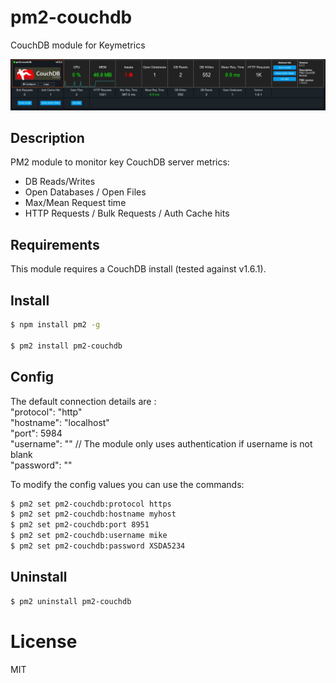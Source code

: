 # pm2-couchdb
CouchDB module for Keymetrics

![pm2-couchdb screenshot](https://raw.githubusercontent.com/pm2-hive/pm2-couchdb/master/pm2-couchdb.jpg)

## Description

PM2 module to monitor key CouchDB server metrics:

* DB Reads/Writes
* Open Databases / Open Files
* Max/Mean Request time
* HTTP Requests / Bulk Requests / Auth Cache hits

## Requirements

This module requires a CouchDB install (tested against v1.6.1).

## Install

```bash
$ npm install pm2 -g

$ pm2 install pm2-couchdb
```

## Config

The default connection details are :  
"protocol": "http"  
"hostname": "localhost"  
"port": 5984  
"username": "" // The module only uses authentication if username is not blank  
"password": ""  

To modify the config values you can use the commands:
```bash
$ pm2 set pm2-couchdb:protocol https
$ pm2 set pm2-couchdb:hostname myhost
$ pm2 set pm2-couchdb:port 8951
$ pm2 set pm2-couchdb:username mike
$ pm2 set pm2-couchdb:password XSDA5234
```

## Uninstall

```bash
$ pm2 uninstall pm2-couchdb
```

# License

MIT
